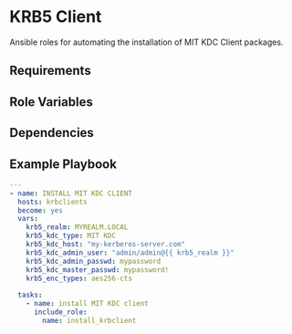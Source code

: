 # KRB5 Client

Ansible roles for automating the installation of MIT KDC Client packages.

## Requirements

## Role Variables

## Dependencies

## Example Playbook

```yml
---
- name: INSTALL MIT KDC CLIENT
  hosts: krbclients
  become: yes
  vars:
    krb5_realm: MYREALM.LOCAL
    krb5_kdc_type: MIT KDC
    krb5_kdc_host: "my-kerberos-server.com"
    krb5_kdc_admin_user: "admin/admin@{{ krb5_realm }}"
    krb5_kdc_admin_passwd: mypassword
    krb5_kdc_master_passwd: mypassword!
    krb5_enc_types: aes256-cts
  
  tasks:
    - name: install MIT KDC client
      include_role:
        name: install_krbclient
```
